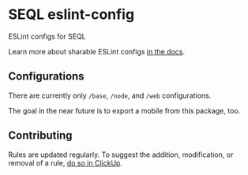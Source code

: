 # SEQL eslint-config

ESLint configs for SEQL

Learn more about sharable ESLint configs [in the docs](https://eslint.org/docs/developer-guide/shareable-configs).

## Configurations

There are currently only `/base`, `/node`, and `/web` configurations.

The goal in the near future is to export a mobile from this package, too.

## Contributing

Rules are updated regularly. To suggest the addition, modification, or removal of a rule, [do so in ClickUp](https://seql.clickup.com/10512200/v/dc/a0tu8-2401/a0tu8-707).
